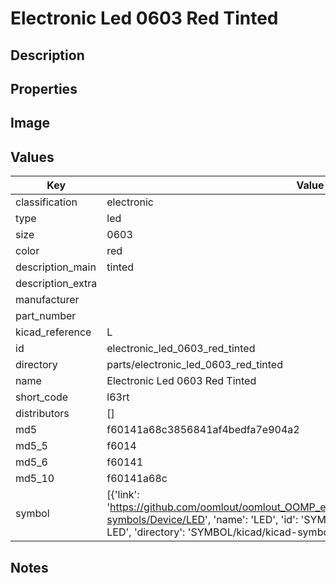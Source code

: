 # Electronic Led 0603 Red Tinted

## Description

## Properties


## Image


## Values

| Key | Value |
| --- | --- |
| classification | electronic |
| type | led |
| size | 0603 |
| color | red |
| description_main | tinted |
| description_extra |  |
| manufacturer |  |
| part_number |  |
| kicad_reference | L |
| id | electronic_led_0603_red_tinted |
| directory | parts/electronic_led_0603_red_tinted |
| name | Electronic Led 0603 Red Tinted |
| short_code | l63rt |
| distributors | [] |
| md5 | f60141a68c3856841af4bedfa7e904a2 |
| md5_5 | f6014 |
| md5_6 | f60141 |
| md5_10 | f60141a68c |
| symbol | [{'link': 'https://github.com/oomlout/oomlout_OOMP_eda_V2/tree/main/SYMBOL/kicad/kicad-symbols/Device/LED', 'name': 'LED', 'id': 'SYMBOL-kicad-kicad-symbols-Device-LED', 'directory': 'SYMBOL/kicad/kicad-symbols/Device/LED/'}] |

## Notes

